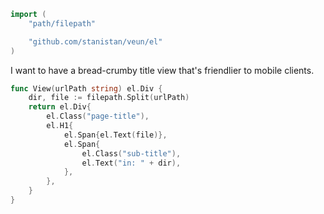 ```go
import (
	"path/filepath"

	"github.com/stanistan/veun/el"
)
```

I want to have a bread-crumby title view that's friendlier to
mobile clients.

```go
func View(urlPath string) el.Div {
	dir, file := filepath.Split(urlPath)
    return el.Div{
        el.Class("page-title"),
        el.H1{
            el.Span{el.Text(file)},
            el.Span{
                el.Class("sub-title"),
                el.Text("in: " + dir),
            },
        },
    }
}
```
